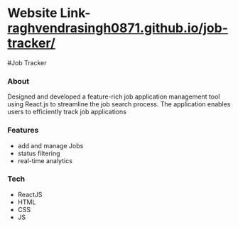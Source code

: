<h1>Website Link- <a href="https://raghvendrasingh0871.github.io/job-tracker/">raghvendrasingh0871.github.io/job-tracker/</a></h1>
#Job Tracker
<h3>About</h3>
<p>
  Designed and developed a feature-rich job application management tool using React.js to streamline the job search process. The application enables users to efficiently track job applications 
</p>
<h3>Features</h3>
<ul>
  <li>
    add and manage Jobs
  </li>
  <li>
    status filtering
  </li>
  <li>
    real-time analytics
  </li>
</ul>
<h3>Tech</h3>
<ul>
  <li>
    ReactJS
  </li>
  <li>
    HTML
  </li>
  <li>
    CSS
  </li>
  <li>
    JS
  </li>
</ul>

